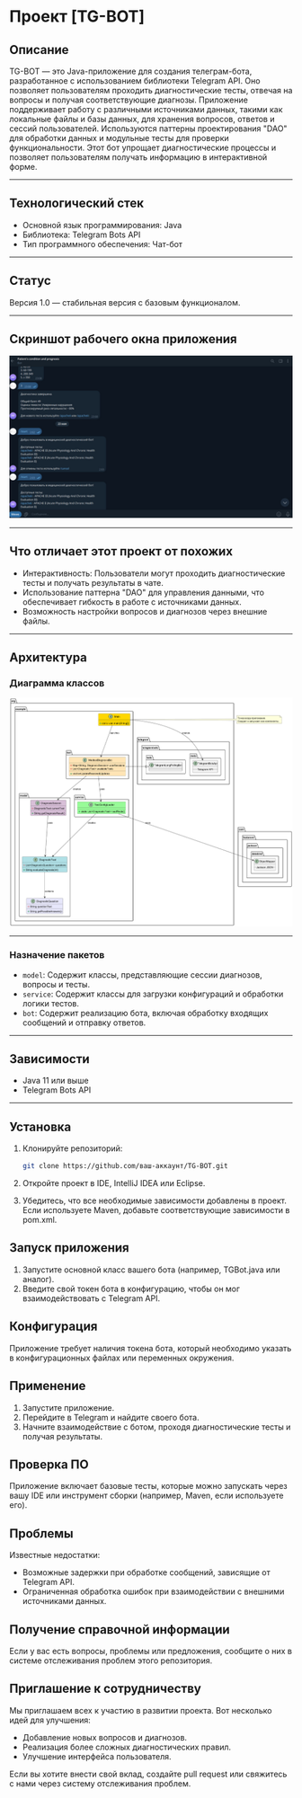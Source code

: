 # Проект [TG-BOT]

## Описание

TG-BOT — это Java-приложение для создания телеграм-бота, разработанное с использованием библиотеки Telegram API. Оно позволяет пользователям проходить диагностические тесты, отвечая на вопросы и получая соответствующие диагнозы. Приложение поддерживает работу с различными источниками данных, такими как локальные файлы и базы данных, для хранения вопросов, ответов и сессий пользователей. Используются паттерны проектирования "DAO" для обработки данных и модульные тесты для проверки функциональности. Этот бот упрощает диагностические процессы и позволяет пользователям получать информацию в интерактивной форме.

---

## Технологический стек

- Основной язык программирования: Java
- Библиотека: Telegram Bots API
- Тип программного обеспечения: Чат-бот

---

## Статус

Версия 1.0 — стабильная версия с базовым функционалом.

---

## Скриншот рабочего окна приложения

![Бот.jpg](Бот.jpg)

---

## Что отличает этот проект от похожих

- Интерактивность: Пользователи могут проходить диагностические тесты и получать результаты в чате.
- Использование паттерна "DAO" для управления данными, что обеспечивает гибкость в работе с источниками данных.
- Возможность настройки вопросов и диагнозов через внешние файлы.

---

## Архитектура

### Диаграмма классов

![BotUML.png](BotUML.png)

---

### Назначение пакетов

- `model`: Содержит классы, представляющие сессии диагнозов, вопросы и тесты.
- `service`: Содержит классы для загрузки конфигураций и обработки логики тестов.
- `bot`: Содержит реализацию бота, включая обработку входящих сообщений и отправку ответов.

---

## Зависимости

- Java 11 или выше
- Telegram Bots API

---

## Установка

1. Клонируйте репозиторий:
   ```bash
   git clone https://github.com/ваш-аккаунт/TG-BOT.git
   
2. Откройте проект в IDE, IntelliJ IDEA или Eclipse.

3. Убедитесь, что все необходимые зависимости добавлены в проект. Если используете Maven, добавьте соответствующие зависимости в pom.xml.

## Запуск приложения

1. Запустите основной класс вашего бота (например, TGBot.java или аналог).
2. Введите свой токен бота в конфигурацию, чтобы он мог взаимодействовать с Telegram API.

## Конфигурация

Приложение требует наличия токена бота, который необходимо указать в конфигурационных файлах или переменных окружения.

## Применение

1. Запустите приложение.
2. Перейдите в Telegram и найдите своего бота.
3. Начните взаимодействие с ботом, проходя диагностические тесты и получая результаты.

## Проверка ПО

Приложение включает базовые тесты, которые можно запускать через вашу IDE или инструмент сборки (например, Maven, если используете его).

## Проблемы

Известные недостатки:

- Возможные задержки при обработке сообщений, зависящие от Telegram API.
- Ограниченная обработка ошибок при взаимодействии с внешними источниками данных.

## Получение справочной информации

Если у вас есть вопросы, проблемы или предложения, сообщите о них в системе отслеживания проблем этого репозитория.

## Приглашение к сотрудничеству

Мы приглашаем всех к участию в развитии проекта. Вот несколько идей для улучшения:

- Добавление новых вопросов и диагнозов.
- Реализация более сложных диагностических правил.
- Улучшение интерфейса пользователя.

Если вы хотите внести свой вклад, создайте pull request или свяжитесь с нами через систему отслеживания проблем.
